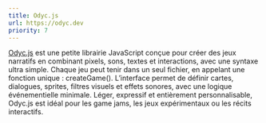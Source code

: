 ```yaml
---
title: Odyc.js
url: https://odyc.dev
priority: 7
---
```


[Odyc.js](https://odyc.dev) est une petite librairie JavaScript conçue pour créer des jeux narratifs en combinant pixels, sons, textes et interactions, avec une syntaxe ultra simple. Chaque jeu peut tenir dans un seul fichier, en appelant une fonction unique : createGame(). L’interface permet de définir cartes, dialogues, sprites, filtres visuels et effets sonores, avec une logique événementielle minimale.
Léger, expressif et entièrement personnalisable, Odyc.js est idéal pour les game jams, les jeux expérimentaux ou les récits interactifs.

